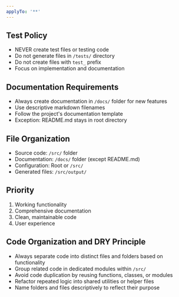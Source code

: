 ```yaml
---
applyTo: '**'
---
```

## Test Policy
- NEVER create test files or testing code
- Do not generate files in `/tests/` directory
- Do not create files with `test_` prefix
- Focus on implementation and documentation

## Documentation Requirements
- Always create documentation in `/docs/` folder for new features
- Use descriptive markdown filenames
- Follow the project's documentation template
- Exception: README.md stays in root directory

## File Organization
- Source code: `/src/` folder
- Documentation: `/docs/` folder (except README.md)
- Configuration: Root or `/src/`
- Generated files: `/src/output/`

## Priority
1. Working functionality
2. Comprehensive documentation
3. Clean, maintainable code
4. User experience


## Code Organization and DRY Principle
- Always separate code into distinct files and folders based on functionality
- Group related code in dedicated modules within `/src/`
- Avoid code duplication by reusing functions, classes, or modules
- Refactor repeated logic into shared utilities or helper files
- Name folders and files descriptively to reflect their purpose
